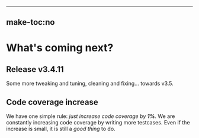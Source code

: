 -----
make-toc:no
-----
# What's coming next?

## Release v3.4.11

Some more tweaking and tuning, cleaning and fixing... towards v3.5.

## Code coverage increase

We have one simple rule: _just increase code coverage by **1%**_. We are constantly increasing code coverage by writing more testcases. Even if the increase is small, it is still a _good thing_ to do.